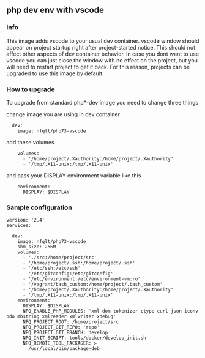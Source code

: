 ## php dev env with vscode

### Info

This image adds vscode to your usual dev container. vscode window should
appear on project startup right after project-started notice. This should
not affect other aspects of dev container behavior. In case you dont want
to use vscode you can just close the window with no effect on the project,
but you will need to restart project to get it back. For this reason,
projects can be upgraded to use this image by default.


### How to upgrade

To upgrade from standard php*-dev image you need to change three things

change image you are using in dev container
```
  dev:
    image: nfqlt/php73-vscode
```

add these volumes
```
    volumes:
      - '/home/project/.Xauthority:/home/project/.Xauthority'
      - '/tmp/.X11-unix:/tmp/.X11-unix'
```


and pass your DISPLAY environment variable like this
```
    environment:
      DISPLAY: $DISPLAY
```



### Sample configuration

```
version: '2.4'
services:

  dev:
    image: nfqlt/php73-vscode
    shm_size: 256M
    volumes:
      - './src:/home/project/src'
      - '/home/project/.ssh:/home/project/.ssh'
      - '/etc/ssh:/etc/ssh'
      - '/etc/gitconfig:/etc/gitconfig'
      - '/etc/environment:/etc/environment-vm:ro'
      - '/vagrant/bash_custom:/home/project/.bash_custom'
      - '/home/project/.Xauthority:/home/project/.Xauthority'
      - '/tmp/.X11-unix:/tmp/.X11-unix'
    environment:
      DISPLAY: $DISPLAY
      NFQ_ENABLE_PHP_MODULES: 'xml dom tokenizer ctype curl json iconv pdo mbstring xmlreader xmlwriter xdebug'
      NFQ_PROJECT_ROOT: /home/project/src
      NFQ_PROJECT_GIT_REPO: 'repo'
      NFQ_PROJECT_GIT_BRANCH: develop
      NFQ_INIT_SCRIPT: tools/docker/develop_init.sh
      NFQ_REMOTE_TOOL_PACKAGER: >
        /usr/local/bin/package-deb

```

